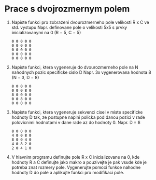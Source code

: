 # Prace s dvojrozmernym polem

1) Napiste funkci pro zobrazeni dvourozmerneho pole velikosti R x C ve std. vystupu  Napr. definovane pole o velikosti 5x5 s prvky inicializovanymi na 0 (R = 5, C = 5)
    ```
    0 0 0 0 0
    0 0 0 0 0
    0 0 0 0 0
    0 0 0 0 0
    0 0 0 0 0
    ```

2) Napiste funkci, ktera vygeneruje do dvourozmerneho pole na N nahodnych pozic specificke cislo D Napr. 3x vygenerovana hodnota 8 (N = 3, D = 8)
    ```
    8 0 0 0 0
    0 0 0 8 0
    8 0 0 0 0
    0 0 8 0 0
    0 0 0 0 0
    ```

3) Napiste funkci, ktera vygeneruje sekvenci cisel v miste specificke hodnoty D tak, ze postupne naplni policka pod danou pozici v rade polovicnimi hodnotami v dane rade az do hodnoty 0. Napr. D = 8
    ```
    8 0 0 0 0
    4 0 0 8 0
    8 0 0 4 0
    4 0 8 2 0
    2 0 4 1 0
    ```
   
4) V hlavnim programu definujte pole R x C inicializovane na 0, kde hodnoty R a C definujte jako makro a pouzivejte je pak vsude kde je potreba znat rozmery pole. Vygenerujte pomoci funkce nahodne hodnoty D do pole a aplikujte funkci pro modifikaci pole.